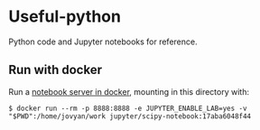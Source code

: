 # Useful-python
Python code and Jupyter notebooks for reference.

## Run with docker
Run a [notebook server in docker](https://jupyter-docker-stacks.readthedocs.io/en/latest/index.html), mounting in this directory with:
```
$ docker run --rm -p 8888:8888 -e JUPYTER_ENABLE_LAB=yes -v "$PWD":/home/jovyan/work jupyter/scipy-notebook:17aba6048f44
```